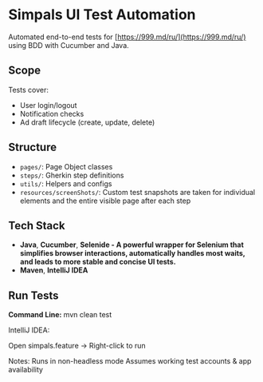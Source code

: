 # Simpals UI Test Automation

Automated end-to-end tests for [https://999.md/ru/](https://999.md/ru/) using BDD with Cucumber and Java.

## Scope

Tests cover:
- User login/logout
- Notification checks
- Ad draft lifecycle (create, update, delete)

## Structure

- `pages/`: Page Object classes
- `steps/`: Gherkin step definitions
- `utils/`: Helpers and configs
- `resources/screenShots/`: Custom test snapshots are taken for individual elements and the entire visible page after each step

## Tech Stack

- **Java**, **Cucumber**, **Selenide - A powerful wrapper for Selenium that simplifies browser interactions, automatically handles most waits, and leads to more stable and concise UI tests.**
- **Maven**, **IntelliJ IDEA**

## Run Tests

**Command Line:**
mvn clean test

IntelliJ IDEA:

Open simpals.feature → Right-click to run

Notes:
Runs in non-headless mode
Assumes working test accounts & app availability
